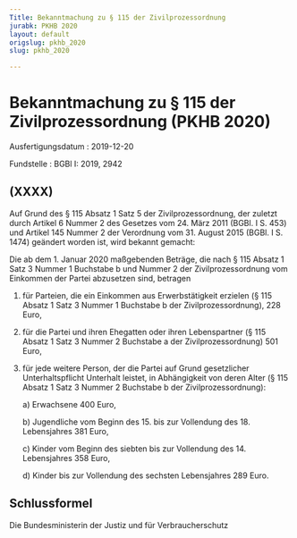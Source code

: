 ```yaml
---
Title: Bekanntmachung zu § 115 der Zivilprozessordnung
jurabk: PKHB 2020
layout: default
origslug: pkhb_2020
slug: pkhb_2020

---
```


# Bekanntmachung zu § 115 der Zivilprozessordnung (PKHB 2020)

Ausfertigungsdatum
:   2019-12-20

Fundstelle
:   BGBl I: 2019, 2942


## (XXXX)

Auf Grund des § 115 Absatz 1 Satz 5 der Zivilprozessordnung, der zuletzt durch Artikel 6 Nummer 2 des Gesetzes vom 24. März 2011 (BGBl. I S. 453) und Artikel 145 Nummer 2 der Verordnung vom 31. August 2015 (BGBl. I S. 1474) geändert worden ist, wird bekannt gemacht:

Die ab dem 1. Januar 2020 maßgebenden Beträge, die nach § 115 Absatz 1 Satz 3 Nummer 1 Buchstabe b und Nummer 2 der Zivilprozessordnung vom Einkommen der Partei abzusetzen sind, betragen

1.  für Parteien, die ein Einkommen aus Erwerbstätigkeit erzielen (§ 115 Absatz 1 Satz 3 Nummer 1 Buchstabe b der Zivilprozessordnung), 228 Euro,


2.  für die Partei und ihren Ehegatten oder ihren Lebenspartner (§ 115 Absatz 1 Satz 3 Nummer 2 Buchstabe a der Zivilprozessordnung) 501 Euro,


3.  für jede weitere Person, der die Partei auf Grund gesetzlicher Unterhaltspflicht Unterhalt leistet, in Abhängigkeit von deren Alter (§ 115 Absatz 1 Satz 3 Nummer 2 Buchstabe b der Zivilprozessordnung):

    a)  Erwachsene 400 Euro,


    b)  Jugendliche vom Beginn des 15. bis zur Vollendung des 18. Lebensjahres 381 Euro,


    c)  Kinder vom Beginn des siebten bis zur Vollendung des 14. Lebensjahres 358 Euro,


    d)  Kinder bis zur Vollendung des sechsten Lebensjahres 289 Euro.








## Schlussformel

Die Bundesministerin der Justiz und für Verbraucherschutz

